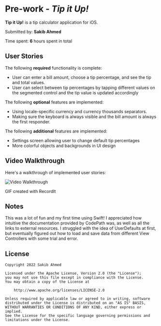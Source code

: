 # Pre-work - *Tip it Up!*

**Tip it Up!** is a tip calculator application for iOS.

Submitted by: **Sakib Ahmed**

Time spent: **6** hours spent in total

## User Stories

The following **required** functionality is complete:

* User can enter a bill amount, choose a tip percentage, and see the tip and total values.
* User can select between tip percentages by tapping different values on the segmented control and the tip value is updated accordingly

The following **optional** features are implemented:

* Using locale-specific currency and currency thousands separators.
* Making sure the keyboard is always visible and the bill amount is always the first responder. 

The following **additional** features are implemented:
* Settings screen allowing user to change default tip percentages
* More colorful objects and backgrounds in UI design

## Video Walkthrough

Here's a walkthrough of implemented user stories:

<img src='http://g.recordit.co/pUWLwIGyM1.gif' title='Video Walkthrough' width='' alt='Video Walkthrough' />

GIF created with RecordIt

## Notes

This was a lot of fun and my first time using Swift! I appreciated how intuitive the documentation provided by CodePath was, as well as all the links to external resources. I struggled with the idea of UserDefaults at first, but eventually figured out how to load and save data from different View Controllers with some trial and error. 

## License

    Copyright 2022 Sakib Ahmed

    Licensed under the Apache License, Version 2.0 (the "License");
    you may not use this file except in compliance with the License.
    You may obtain a copy of the License at

        http://www.apache.org/licenses/LICENSE-2.0

    Unless required by applicable law or agreed to in writing, software
    distributed under the License is distributed on an "AS IS" BASIS,
    WITHOUT WARRANTIES OR CONDITIONS OF ANY KIND, either express or implied.
    See the License for the specific language governing permissions and
    limitations under the License.
